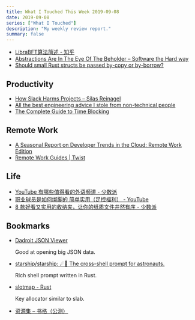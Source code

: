 ```yaml
---
title: What I Touched This Week 2019-09-08
date: 2019-09-08
series: ["What I Touched"]
description: "My weekly review report."
summary: false
---
```


* [LibraBFT算法简述 - 知乎](https://zhuanlan.zhihu.com/p/69941436)
* [Abstractions Are In The Eye Of The Beholder – Software the Hard way](https://software.rajivprab.com/2019/08/29/abstractions-are-in-the-eye-of-the-beholder/)
* [Should small Rust structs be passed by-copy or by-borrow?](https://www.forrestthewoods.com/blog/should-small-rust-structs-be-passed-by-copy-or-by-borrow/)

## Productivity

* [How Slack Harms Projects – Silas Reinagel](https://www.silasreinagel.com/blog/2019/08/12/how-slack-harms-projects/)
* [All the best engineering advice I stole from non-technical people](https://medium.com/@bellmar/all-the-best-engineering-advice-i-stole-from-non-technical-people-eb7f90ca2f5f)
* [The Complete Guide to Time Blocking](https://doist.com/blog/time-blocking/)

## Remote Work

* [A Seasonal Report on Developer Trends in the Cloud: Remote Work Edition](https://www.digitalocean.com/currents/july-2019/)
* [Remote Work Guides | Twist](https://twist.com/remote-work-guides)

## Life

* [YouTube 有哪些值得看的外语频道 - 少数派](https://sspai.com/post/56339)
* [职业球员是如何绑脚的 简单实用（足控福利） - YouTube](https://www.youtube.com/watch?v=LlbbFc0zu3Y&feature=youtu.be)
* [8 款好看又实用的收纳夹，让你的纸质文件井然有序 - 少数派](https://sspai.com/post/56311)

## Bookmarks

* [Dadroit JSON Viewer](https://viewer.dadroit.com/)

    Good at opening big JSON data.

* [starship/starship: ☄🌌️ The cross-shell prompt for astronauts.](https://github.com/starship/starship)

    Rich shell prompt written in Rust.

* [slotmap - Rust](https://docs.rs/slotmap/0.4.0/slotmap/)

    Key allocator similar to slab.

* [资源集 – 书格（公测）](https://new.shuge.org/collections/)
